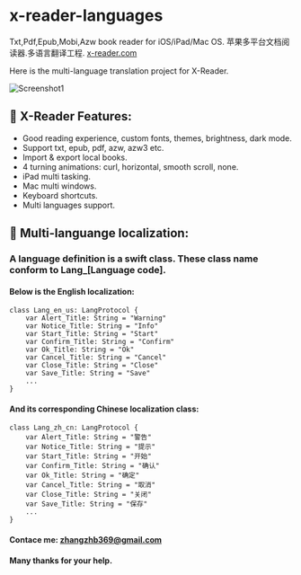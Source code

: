 # x-reader-languages
Txt,Pdf,Epub,Mobi,Azw book reader for iOS/iPad/Mac OS. 苹果多平台文档阅读器.多语言翻译工程. 
[x-reader.com](http://www.x-reader.com/)

Here is the multi-language translation project for X-Reader.

![Screenshot1](http://www.x-reader.com/images/mac_sreenshot.png)


## :closed_book: X-Reader Features:
- Good reading experience, custom fonts, themes, brightness, dark mode.
- Support txt, epub, pdf, azw, azw3 etc.
- Import & export local books.
- 4 turning animations: curl, horizontal, smooth scroll, none.
- iPad multi tasking.
- Mac multi windows.
- Keyboard shortcuts.
- Multi languages support.
   

## :green_book: Multi-languange localization:
### A language definition is a swift class. These class name conform to Lang_[Language code].
####  Below is the English localization:
```
class Lang_en_us: LangProtocol {
    var Alert_Title: String = "Warning"
    var Notice_Title: String = "Info"
    var Start_Title: String = "Start"
    var Confirm_Title: String = "Confirm"
    var Ok_Title: String = "Ok"
    var Cancel_Title: String = "Cancel"
    var Close_Title: String = "Close"
    var Save_Title: String = "Save"
    ...
}
```
#### And its corresponding Chinese localization class:
```
class Lang_zh_cn: LangProtocol {
    var Alert_Title: String = "警告"
    var Notice_Title: String = "提示"
    var Start_Title: String = "开始"
    var Confirm_Title: String = "确认"
    var Ok_Title: String = "确定"
    var Cancel_Title: String = "取消"
    var Close_Title: String = "关闭"
    var Save_Title: String = "保存"
    ...
}
```

#### Contace me: <zhangzhb369@gmail.com>
#### Many thanks for your help.
####
####

